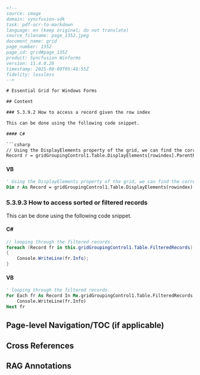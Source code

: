 ```html
<!--
source: image
domain: syncfusion-sdk
task: pdf-ocr-to-markdown
language: en (keep original; do not translate)
source_filename: page_1352.jpeg
document_name: grid
page_number: 1352
page_id: grid#page_1352
product: Syncfusion Winforms
version: 11.4.0.26
timestamp: 2025-08-09T05:48:55Z
fidelity: lossless
-->

# Essential Grid for Windows Forms

## Content

### 5.3.9.2 How to access a record given the row index

This can be done using the following code snippet.

#### C#

```csharp
// Using the DisplayElements property of the grid, we can find the corresponding record.
Record r = gridGroupingControl1.Table.DisplayElements[rowindex].ParentRecord;
```

#### VB

```vb
' Using the DisplayElements property of the grid, we can find the corresponding record.
Dim r As Record = gridGroupingControl1.Table.DisplayElements(rowindex).ParentRecord
```

### 5.3.9.3 How to access sorted or filtered records

This can be done using the following code snippet.

#### C#

```csharp
// looping through the filtered records.
foreach (Record fr in this.gridGroupingControl1.Table.FilteredRecords)
{
    Console.WriteLine(fr.Info);
}
```

#### VB

```vb
' looping through the filtered records.
For Each fr As Record In Me.gridGroupingControl1.Table.FilteredRecords
    Console.WriteLine(fr.Info)
Next fr
```

## Page-level Navigation/TOC (if applicable)

## Cross References

## RAG Annotations
<!-- tags: [Grid, Windows Forms, Accessing Records, Filtering Records, Row Index, Display Elements, Filtered Records] keywords: [gridgroupingcontrol, rowindex, parentrecord, filteredrecords, displayelements, csharp, vb, loop] -->
```